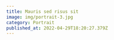 ```yaml
---
title: Mauris sed risus sit
image: img/portrait-3.jpg
category: Portrait
published_at: 2022-04-29T18:20:27.379Z
---
```

